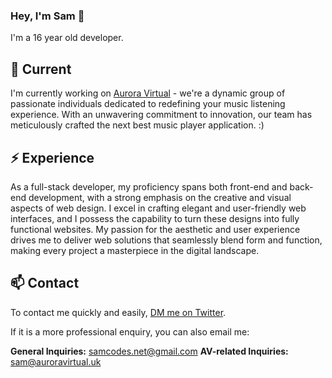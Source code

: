 ### Hey, I'm Sam 👋

I'm a 16 year old developer.

## 🔭 Current

I'm currently working on [Aurora Virtual](https://auroravirtual.uk) - we're a dynamic group of passionate individuals dedicated to redefining your music listening experience. With an unwavering commitment to innovation, our team has meticulously crafted the next best music player application. :)

## ⚡️ Experience

As a full-stack developer, my proficiency spans both front-end and back-end development, with a strong emphasis on the creative and visual aspects of web design. I excel in crafting elegant and user-friendly web interfaces, and I possess the capability to turn these designs into fully functional websites. My passion for the aesthetic and user experience drives me to deliver web solutions that seamlessly blend form and function, making every project a masterpiece in the digital landscape.

## 📫 Contact

To contact me quickly and easily, [DM me on Twitter](https://twitter.com/samcodes0).

If it is a more professional enquiry, you can also email me:

**General Inquiries:** samcodes.net@gmail.com
**AV-related Inquiries:** sam@auroravirtual.uk
